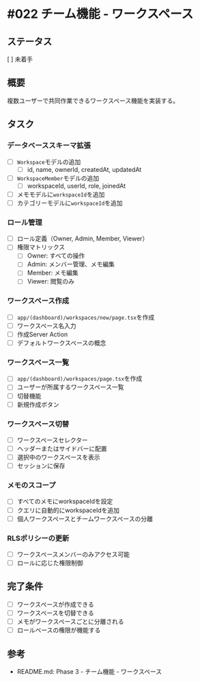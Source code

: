 # #022 チーム機能 - ワークスペース

## ステータス
[ ] 未着手

## 概要
複数ユーザーで共同作業できるワークスペース機能を実装する。

## タスク

### データベーススキーマ拡張
- [ ] `Workspace`モデルの追加
  - [ ] id, name, ownerId, createdAt, updatedAt
- [ ] `WorkspaceMember`モデルの追加
  - [ ] workspaceId, userId, role, joinedAt
- [ ] メモモデルに`workspaceId`を追加
- [ ] カテゴリーモデルに`workspaceId`を追加

### ロール管理
- [ ] ロール定義（Owner, Admin, Member, Viewer）
- [ ] 権限マトリックス
  - [ ] Owner: すべての操作
  - [ ] Admin: メンバー管理、メモ編集
  - [ ] Member: メモ編集
  - [ ] Viewer: 閲覧のみ

### ワークスペース作成
- [ ] `app/(dashboard)/workspaces/new/page.tsx`を作成
- [ ] ワークスペース名入力
- [ ] 作成Server Action
- [ ] デフォルトワークスペースの概念

### ワークスペース一覧
- [ ] `app/(dashboard)/workspaces/page.tsx`を作成
- [ ] ユーザーが所属するワークスペース一覧
- [ ] 切替機能
- [ ] 新規作成ボタン

### ワークスペース切替
- [ ] ワークスペースセレクター
- [ ] ヘッダーまたはサイドバーに配置
- [ ] 選択中のワークスペースを表示
- [ ] セッションに保存

### メモのスコープ
- [ ] すべてのメモにworkspaceIdを設定
- [ ] クエリに自動的にworkspaceIdを追加
- [ ] 個人ワークスペースとチームワークスペースの分離

### RLSポリシーの更新
- [ ] ワークスペースメンバーのみアクセス可能
- [ ] ロールに応じた権限制御

## 完了条件
- [ ] ワークスペースが作成できる
- [ ] ワークスペースを切替できる
- [ ] メモがワークスペースごとに分離される
- [ ] ロールベースの権限が機能する

## 参考
- README.md: Phase 3 - チーム機能 - ワークスペース
